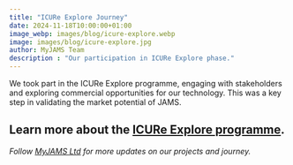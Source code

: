```yaml
---
title: "ICURe Explore Journey"
date: 2024-11-18T10:00:00+01:00
image_webp: images/blog/icure-explore.webp
image: images/blog/icure-explore.jpg
author: MyJAMS Team
description : "Our participation in ICURe Explore phase."
---
```


We took part in the ICURe Explore programme, engaging with stakeholders and exploring commercial opportunities for our technology. This was a key step in validating the market potential of JAMS.


Learn more about the [ICURe Explore programme](https://www.ukri.org/what-we-offer/developing-people-and-skills/icure/).
---

*Follow [MyJAMS Ltd](https://jamsltd.netlify.app) for more updates on our projects and journey.*
